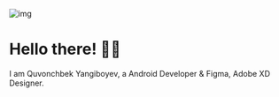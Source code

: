 ![img](https://github.com/ONVETI/ONVETI/raw/main/onvetiforgithub.jpg)

# Hello there! 👋🏻

I am Quvonchbek Yangiboyev, a Android Developer & Figma, Adobe XD Designer.


